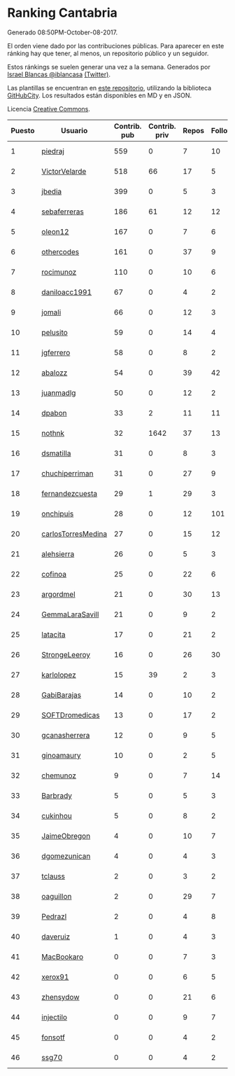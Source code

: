 # Ranking Cantabria

Generado 08:50PM-October-08-2017.

El orden viene dado por las contribuciones públicas. Para aparecer en este ránking hay que tener, al menos, un repositorio público y un seguidor.

Estos ránkings se suelen generar una vez a la semana. Generados por [Israel Blancas @iblancasa](https://github.com/iblancasa/) [(Twitter)](https://twitter.com/iblancasa).

Las plantillas se encuentran en [este repositorio](https://github.com/iblancasa/GH-Spanish-Ranking), utilizando la biblioteca [GitHubCity](https://github.com/iblancasa/GitHubCity). Los resultados están disponibles en MD y en JSON.

Licencia [Creative Commons](https://creativecommons.org/licenses/by/4.0/).

| Puesto   |  Usuario  | Contrib. pub | Contrib. priv |Repos| Followers | Desde |  Avatar  |
|----------|-----------|--------------|---------------|-----|-----------|-------|----------|
|1|[piedraj](https://github.com/piedraj)|559|0|7|10|2012-12-05|![piedraj](https://avatars0.githubusercontent.com/u/2972752)|
|2|[VictorVelarde](https://github.com/VictorVelarde)|518|66|17|5|2010-10-28|![VictorVelarde](https://avatars3.githubusercontent.com/u/458196)|
|3|[jbedia](https://github.com/jbedia)|399|0|5|3|2013-10-28|![jbedia](https://avatars0.githubusercontent.com/u/5796721)|
|4|[sebaferreras](https://github.com/sebaferreras)|186|61|12|12|2016-02-12|![sebaferreras](https://avatars0.githubusercontent.com/u/17194770)|
|5|[oleon12](https://github.com/oleon12)|167|0|7|6|2015-04-17|![oleon12](https://avatars3.githubusercontent.com/u/11987639)|
|6|[othercodes](https://github.com/othercodes)|161|0|37|9|2013-06-25|![othercodes](https://avatars0.githubusercontent.com/u/4815856)|
|7|[rocimunoz](https://github.com/rocimunoz)|110|0|10|6|2013-03-02|![rocimunoz](https://avatars0.githubusercontent.com/u/3746906)|
|8|[daniloacc1991](https://github.com/daniloacc1991)|67|0|4|2|2016-10-22|![daniloacc1991](https://avatars0.githubusercontent.com/u/22999279)|
|9|[jomali](https://github.com/jomali)|66|0|12|3|2012-02-01|![jomali](https://avatars0.githubusercontent.com/u/1397370)|
|10|[pelusito](https://github.com/pelusito)|59|0|14|4|2016-04-22|![pelusito](https://avatars1.githubusercontent.com/u/18612896)|
|11|[jgferrero](https://github.com/jgferrero)|58|0|8|2|2015-03-12|![jgferrero](https://avatars2.githubusercontent.com/u/11438536)|
|12|[abalozz](https://github.com/abalozz)|54|0|39|42|2012-01-08|![abalozz](https://avatars2.githubusercontent.com/u/1312336)|
|13|[juanmadlg](https://github.com/juanmadlg)|50|0|12|2|2011-11-04|![juanmadlg](https://avatars3.githubusercontent.com/u/1173469)|
|14|[dpabon](https://github.com/dpabon)|33|2|11|11|2015-06-24|![dpabon](https://avatars3.githubusercontent.com/u/13040959)|
|15|[nothnk](https://github.com/nothnk)|32|1642|37|13|2009-09-05|![nothnk](https://avatars3.githubusercontent.com/u/123532)|
|16|[dsmatilla](https://github.com/dsmatilla)|31|0|8|3|2011-02-14|![dsmatilla](https://avatars3.githubusercontent.com/u/618172)|
|17|[chuchiperriman](https://github.com/chuchiperriman)|31|0|27|9|2008-11-25|![chuchiperriman](https://avatars1.githubusercontent.com/u/36635)|
|18|[fernandezcuesta](https://github.com/fernandezcuesta)|29|1|29|3|2014-04-16|![fernandezcuesta](https://avatars3.githubusercontent.com/u/7312236)|
|19|[onchipuis](https://github.com/onchipuis)|28|0|12|101|2016-09-09|![onchipuis](https://avatars2.githubusercontent.com/u/22107438)|
|20|[carlosTorresMedina](https://github.com/carlosTorresMedina)|27|0|15|12|2015-05-24|![carlosTorresMedina](https://avatars1.githubusercontent.com/u/12585344)|
|21|[alehsierra](https://github.com/alehsierra)|26|0|5|3|2017-04-05|![alehsierra](https://avatars1.githubusercontent.com/u/26929522)|
|22|[cofinoa](https://github.com/cofinoa)|25|0|22|6|2013-07-26|![cofinoa](https://avatars2.githubusercontent.com/u/5098603)|
|23|[argordmel](https://github.com/argordmel)|21|0|30|13|2012-01-11|![argordmel](https://avatars3.githubusercontent.com/u/1320168)|
|24|[GemmaLaraSavill](https://github.com/GemmaLaraSavill)|21|0|9|2|2015-05-08|![GemmaLaraSavill](https://avatars0.githubusercontent.com/u/12323749)|
|25|[latacita](https://github.com/latacita)|17|0|21|2|2013-05-03|![latacita](https://avatars2.githubusercontent.com/u/4329371)|
|26|[StrongeLeeroy](https://github.com/StrongeLeeroy)|16|0|26|30|2011-06-03|![StrongeLeeroy](https://avatars3.githubusercontent.com/u/828457)|
|27|[karlolopez](https://github.com/karlolopez)|15|39|2|3|2015-06-17|![karlolopez](https://avatars3.githubusercontent.com/u/12940686)|
|28|[GabiBarajas](https://github.com/GabiBarajas)|14|0|10|2|2017-01-18|![GabiBarajas](https://avatars2.githubusercontent.com/u/25196739)|
|29|[SOFTDromedicas](https://github.com/SOFTDromedicas)|13|0|17|2|2016-08-19|![SOFTDromedicas](https://avatars1.githubusercontent.com/u/21133079)|
|30|[gcanasherrera](https://github.com/gcanasherrera)|12|0|9|5|2015-07-08|![gcanasherrera](https://avatars3.githubusercontent.com/u/13239454)|
|31|[ginoamaury](https://github.com/ginoamaury)|10|0|2|5|2016-09-06|![ginoamaury](https://avatars3.githubusercontent.com/u/22031838)|
|32|[chemunoz](https://github.com/chemunoz)|9|0|7|14|2016-01-13|![chemunoz](https://avatars3.githubusercontent.com/u/16680009)|
|33|[Barbrady](https://github.com/Barbrady)|5|0|5|3|2014-01-18|![Barbrady](https://avatars2.githubusercontent.com/u/6436548)|
|34|[cukinhou](https://github.com/cukinhou)|5|0|8|2|2015-12-14|![cukinhou](https://avatars1.githubusercontent.com/u/16288214)|
|35|[JaimeObregon](https://github.com/JaimeObregon)|4|0|10|7|2010-09-27|![JaimeObregon](https://avatars2.githubusercontent.com/u/417226)|
|36|[dgomezunican](https://github.com/dgomezunican)|4|0|4|3|2012-03-23|![dgomezunican](https://avatars3.githubusercontent.com/u/1568677)|
|37|[tclauss](https://github.com/tclauss)|2|0|3|2|2013-02-11|![tclauss](https://avatars0.githubusercontent.com/u/3531048)|
|38|[oaguillon](https://github.com/oaguillon)|2|0|29|7|2012-07-05|![oaguillon](https://avatars2.githubusercontent.com/u/1925152)|
|39|[Pedrazl](https://github.com/Pedrazl)|2|0|4|8|2014-12-04|![Pedrazl](https://avatars2.githubusercontent.com/u/10074431)|
|40|[daveruiz](https://github.com/daveruiz)|1|0|4|3|2012-08-16|![daveruiz](https://avatars1.githubusercontent.com/u/2165375)|
|41|[MacBookaro](https://github.com/MacBookaro)|0|0|7|3|2012-01-27|![MacBookaro](https://avatars3.githubusercontent.com/u/1383817)|
|42|[xerox91](https://github.com/xerox91)|0|0|6|5|2011-04-19|![xerox91](https://avatars3.githubusercontent.com/u/740021)|
|43|[zhensydow](https://github.com/zhensydow)|0|0|21|6|2011-05-09|![zhensydow](https://avatars2.githubusercontent.com/u/777247)|
|44|[injectilo](https://github.com/injectilo)|0|0|9|7|2014-09-01|![injectilo](https://avatars2.githubusercontent.com/u/8612274)|
|45|[fonsotf](https://github.com/fonsotf)|0|0|4|2|2015-11-03|![fonsotf](https://avatars2.githubusercontent.com/u/15630996)|
|46|[ssg70](https://github.com/ssg70)|0|0|4|2|2015-11-04|![ssg70](https://avatars3.githubusercontent.com/u/15652669)|
